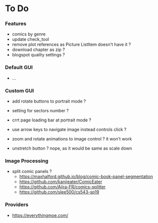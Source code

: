 # To Do

### Features

- comics by genre
- update check_tool
- remove plot references as Picture ListItem doesn't have it ?
- download chapter as zip ?
- blogspot quality settings ?

### Default GUI

- ...

### Custom GUI

- add rotate buttons to portrait mode ?
- setting for sectors number ?
- crrt page loading bar at portrait mode ?
- use arrow keys to navigate image instead controls click ?

- zoom and rotate animations to image control ? it won't work
- unstretch button ? nope, as it would be same as scale down

### Image Processing

- split comic panels ?
	- https://maxhalford.github.io/blog/comic-book-panel-segmentation
	- https://github.com/kanjieater/ComicEater
	- https://github.com/Ajira-FR/comics-splitter
	- https://github.com/slee500/cs543-sp19

### Providers

- https://everythingmoe.com/
